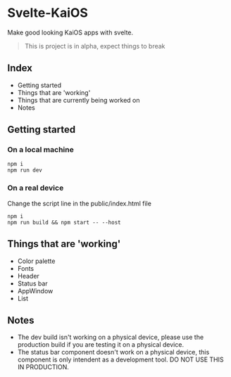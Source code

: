 # Svelte-KaiOS

Make good looking KaiOS apps with svelte.

> This is project is in alpha, expect things to break

## Index

- Getting started
- Things that are 'working'
- Things that are currently being worked on
- Notes

## Getting started

### On a local machine

```
npm i
npm run dev
```

### On a real device

Change the script line in the public/index.html file

```
npm i
npm run build && npm start -- --host
```

## Things that are 'working'

- Color palette
- Fonts
- Header
- Status bar
- AppWindow
- List

## Notes

- The dev build isn't working on a physical device, please use the production build if you are testing it on a physical device.
- The status bar component doesn't work on a physical device, this component is only intendent as a development tool. DO NOT USE THIS IN PRODUCTION.
